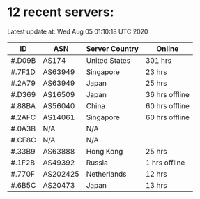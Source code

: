 # 12 recent servers:

Latest update at: Wed Aug 05 01:10:18 UTC 2020

| ID | ASN | Server Country | Online |
| -- | --- | -------------- | ------ |
| #.D09B | AS174 | United States | 301 hrs |
| #.7F1D | AS63949 | Singapore | 23 hrs |
| #.2A79 | AS63949 | Japan | 25 hrs |
| #.D369 | AS16509 | Japan | 36 hrs offline |
| #.88BA | AS56040 | China | 60 hrs offline |
| #.2AFC | AS14061 | Singapore | 60 hrs offline |
| #.0A3B | N/A | N/A | |
| #.CF8C | N/A | N/A | |
| #.33B9 | AS63888 | Hong Kong | 25 hrs |
| #.1F2B | AS49392 | Russia | 1 hrs offline |
| #.770F | AS202425 | Netherlands | 12 hrs |
| #.6B5C | AS20473 | Japan | 13 hrs |

